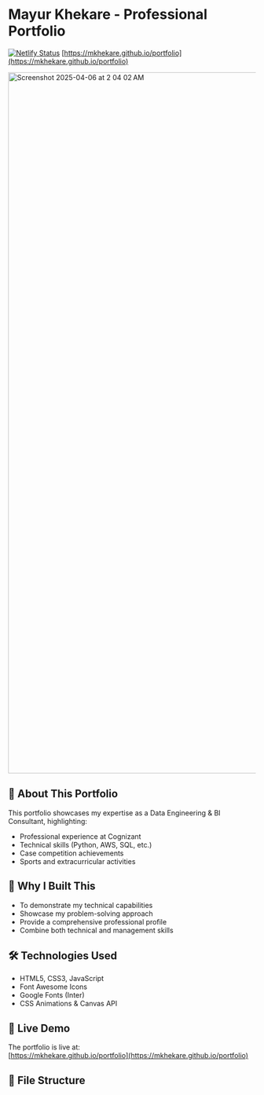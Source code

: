 # Mayur Khekare - Professional Portfolio

[![Netlify Status](https://api.netlify.com/api/v1/badges/9150efda-a73d-4008-843f-94abdbc1c15f/deploy-status)](https://app.netlify.com/sites/mayurkhekare/deploys)
[https://mkhekare.github.io/portfolio](https://mkhekare.github.io/portfolio)

<img width="1428" alt="Screenshot 2025-04-06 at 2 04 02 AM" src="https://github.com/user-attachments/assets/95ba175c-53bc-4ffb-aa3c-63133e9943e6" />


## 🚀 About This Portfolio

This portfolio showcases my expertise as a Data Engineering & BI Consultant, highlighting:
- Professional experience at Cognizant
- Technical skills (Python, AWS, SQL, etc.)
- Case competition achievements
- Sports and extracurricular activities

## 🌟 Why I Built This

- To demonstrate my technical capabilities
- Showcase my problem-solving approach
- Provide a comprehensive professional profile
- Combine both technical and management skills

## 🛠 Technologies Used

- HTML5, CSS3, JavaScript
- Font Awesome Icons
- Google Fonts (Inter)
- CSS Animations & Canvas API

## 🔗 Live Demo

The portfolio is live at:  
[https://mkhekare.github.io/portfolio](https://mkhekare.github.io/portfolio)

## 📁 File Structure
